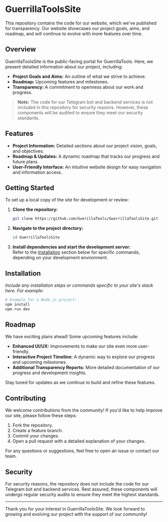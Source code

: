 # GuerrillaToolsSite

This repository contains the code for our website, which we've published for transparency. Our website showcases our project goals, aims, and roadmap, and will continue to evolve with more features over time.

## Overview

GuerrillaToolsSite is the public-facing portal for GuerrillaTools. Here, we present detailed information about our project, including:
- **Project Goals and Aims:** An outline of what we strive to achieve.
- **Roadmap:** Upcoming features and milestones.
- **Transparency:** A commitment to openness about our work and progress.

> **Note:** The code for our Telegram bot and backend services is not included in this repository for security reasons. However, these components will be audited to ensure they meet our security standards.

## Features

- **Project Information:** Detailed sections about our project vision, goals, and objectives.
- **Roadmap & Updates:** A dynamic roadmap that tracks our progress and future plans.
- **User-Friendly Interface:** An intuitive website design for easy navigation and information access.

## Getting Started

To set up a local copy of the site for development or review:

1. **Clone the repository:**
   ```bash
   git clone https://github.com/GuerillaTools/GuerrillaToolsSite.git
   ```
2. **Navigate to the project directory:**
   ```bash
   cd GuerrillaToolsSite
   ```
3. **Install dependencies and start the development server:**  
   Refer to the [Installation](#installation) section below for specific commands, depending on your development environment.

## Installation

_Include any installation steps or commands specific to your site's stack here. For example:_

```bash
# Example for a Node.js project:
npm install
npm run dev
```

## Roadmap

We have exciting plans ahead! Some upcoming features include:

- **Enhanced UI/UX:** Improvements to make our site even more user-friendly.
- **Interactive Project Timeline:** A dynamic way to explore our progress and upcoming milestones.
- **Additional Transparency Reports:** More detailed documentation of our progress and development insights.

Stay tuned for updates as we continue to build and refine these features.

## Contributing

We welcome contributions from the community! If you'd like to help improve our site, please follow these steps:

1. Fork the repository.
2. Create a feature branch.
3. Commit your changes.
4. Open a pull request with a detailed explanation of your changes.

For any questions or suggestions, feel free to open an issue or contact our team.

## Security

For security reasons, the repository does not include the code for our Telegram bot and backend services. Rest assured, these components will undergo regular security audits to ensure they meet the highest standards.

---

Thank you for your interest in GuerrillaToolsSite. We look forward to growing and evolving our project with the support of our community!